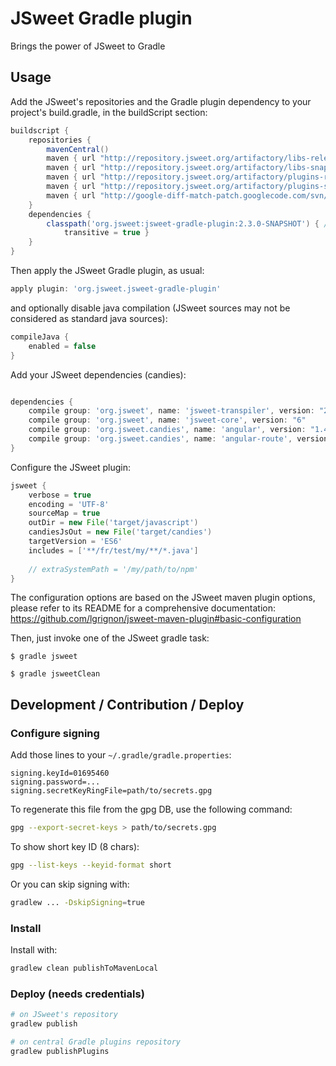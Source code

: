# JSweet Gradle plugin

Brings the power of JSweet to Gradle

## Usage
Add the JSweet's repositories and the Gradle plugin dependency to your project's build.gradle, in the buildScript section:

```groovy
buildscript {
	repositories {
		mavenCentral()
		maven { url "http://repository.jsweet.org/artifactory/libs-release-local" }
		maven { url "http://repository.jsweet.org/artifactory/libs-snapshot-local" }
		maven { url "http://repository.jsweet.org/artifactory/plugins-release-local" }
		maven { url "http://repository.jsweet.org/artifactory/plugins-snapshot-local" }
		maven { url "http://google-diff-match-patch.googlecode.com/svn/trunk/maven" }
	}
	dependencies {
		classpath('org.jsweet:jsweet-gradle-plugin:2.3.0-SNAPSHOT') { //
			transitive = true }
	}
}
```

Then apply the JSweet Gradle plugin, as usual:

```groovy
apply plugin: 'org.jsweet.jsweet-gradle-plugin'
```

and optionally  disable java compilation (JSweet sources may not be considered as standard java sources):

```groovy
compileJava {
	enabled = false
}
```

Add your JSweet dependencies (candies):

```groovy

dependencies {
	compile group: 'org.jsweet', name: 'jsweet-transpiler', version: "2.3.0-SNAPSHOT"
	compile group: 'org.jsweet', name: 'jsweet-core', version: "6"
	compile group: 'org.jsweet.candies', name: 'angular', version: "1.4.0-20170726"
	compile group: 'org.jsweet.candies', name: 'angular-route', version: "1.2.0-20170726"
}
```

Configure the JSweet plugin:

```groovy
jsweet {
	verbose = true
	encoding = 'UTF-8'
	sourceMap = true
	outDir = new File('target/javascript')
	candiesJsOut = new File('target/candies')
	targetVersion = 'ES6'
	includes = ['**/fr/test/my/**/*.java']
	
	// extraSystemPath = '/my/path/to/npm'
}

```

The configuration options are based on the JSweet maven plugin options, please refer to its README for a comprehensive documentation:
https://github.com/lgrignon/jsweet-maven-plugin#basic-configuration


Then, just invoke one of the JSweet gradle task:

```
$ gradle jsweet
```

```
$ gradle jsweetClean
```

## Development / Contribution / Deploy


### Configure signing
Add those lines to your `~/.gradle/gradle.properties`:

```properties
signing.keyId=01695460
signing.password=...
signing.secretKeyRingFile=path/to/secrets.gpg
```

To regenerate this file from the gpg DB, use the following command:

```bash
gpg --export-secret-keys > path/to/secrets.gpg
```

To show short key ID (8 chars):

```bash
gpg --list-keys --keyid-format short
```

Or you can skip signing with:

```bash
gradlew ... -DskipSigning=true
```

### Install

Install with:

```bash
gradlew clean publishToMavenLocal
```

### Deploy (needs credentials)

```bash
# on JSweet's repository
gradlew publish

# on central Gradle plugins repository
gradlew publishPlugins
```

